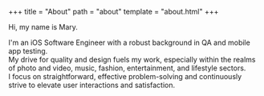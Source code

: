 +++
title = "About"
path = "about"
template = "about.html"
+++

Hi, my name is Mary.

I'm an iOS Software Engineer with a robust background in QA and mobile app testing.\
My drive for quality and design fuels my work, especially within the realms of photo and video, music, fashion, entertainment, and lifestyle sectors.\
I focus on straightforward, effective problem-solving and continuously strive to elevate user interactions and satisfaction.